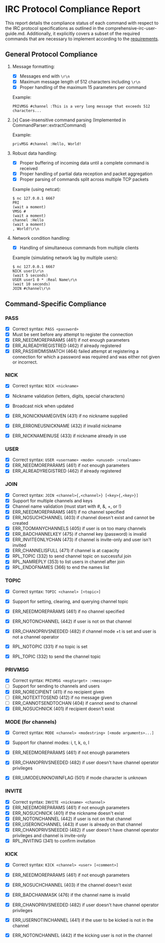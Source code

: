 # IRC Protocol Compliance Report

This report details the compliance status of each command with respect to the IRC protocol specifications as outlined in the comprehensive-irc-user-guide.md. Additionally, it explicitly covers a subset of the required commands that are necessary to implement according to the [requirements](./docs/requirements/command-progress-status.md).




## General Protocol Compliance

1. Message formatting:
   - [x] Messages end with `\r\n` 
   - [x] Maximum message length of 512 characters including `\r\n` 
   - [x] Proper handling of the maximum 15 parameters per command 

   Example:
   ```
   PRIVMSG #channel :This is a very long message that exceeds 512 characters...
   ```


2. [x] Case-insensitive command parsing (Implemented in CommandParser::extractCommand)

   Example:
   ```
   privMSG #channel :Hello, World!
   ```

3. Robust data handling:
   - [x] Proper buffering of incoming data until a complete command is received
   - [x] Proper handling of partial data reception and packet aggregation
   - [x] Proper parsing of commands split across multiple TCP packets

   Example (using netcat):
   ```
   $ nc 127.0.0.1 6667
   PRI
   (wait a moment)
   VMSG #
   (wait a moment)
   channel :Hello
   (wait a moment)
   , World!\r\n
   ```


4. Network condition handling:
   - [x] Handling of simultaneous commands from multiple clients

   Example (simulating network lag by multiple users):
   ```
   $ nc 127.0.0.1 6667 
   NICK user1\r\n
   (wait 5 seconds)
   USER user1 0 * :Real Name\r\n
   (wait 10 seconds)
   JOIN #channel\r\n
   ```





## Command-Specific Compliance

### PASS
- [x] Correct syntax: `PASS <password>`
- [x] Must be sent before any attempt to register the connection
- [x] ERR_NEEDMOREPARAMS (461) if not enough parameters
- [x] ERR_ALREADYREGISTRED (462) if already registered
- [x] ERR_PASSWDMISMATCH (464) failed attempt at registering a connection for which a password was required and was either not given or incorrect.

### NICK
- [x] Correct syntax: `NICK <nickname>`
- [x] Nickname validation (letters, digits, special characters)
- [x] Broadcast nick when updated
- [x] ERR_NONICKNAMEGIVEN (431) if no nickname supplied
- [x] ERR_ERRONEUSNICKNAME (432) if invalid nickname
- [x] ERR_NICKNAMEINUSE (433) if nickname already in use



### USER
- [x] Correct syntax: `USER <username> <mode> <unused> :<realname>`
- [x] ERR_NEEDMOREPARAMS (461) if not enough parameters
- [x] ERR_ALREADYREGISTRED (462) if already registered

### JOIN
- [x] Correct syntax: `JOIN <channel>{,<channel>} [<key>{,<key>}]`
- [x] Support for multiple channels and keys
- [x] Channel name validation (must start with #, &, +, or !)
- [x] ERR_NEEDMOREPARAMS (461) if no channel specified
- [x] ERR_NOSUCHCHANNEL (403) if channel doesn't exist and cannot be created
- [x] ERR_TOOMANYCHANNELS (405) if user is on too many channels
- [x] ERR_BADCHANNELKEY (475) if channel key (password) is invalid
- [x] ERR_INVITEONLYCHAN (473) if channel is invite-only and user isn't invited
- [x] ERR_CHANNELISFULL (471) if channel is at capacity
- [x] RPL_TOPIC (332) to send channel topic on successful join
- [x] RPL_NAMREPLY (353) to list users in channel after join
- [x] RPL_ENDOFNAMES (366) to end the names list

### TOPIC
- [x] Correct syntax: `TOPIC <channel> [<topic>]`
- [x] Support for setting, clearing, and querying channel topic
- [x] ERR_NEEDMOREPARAMS (461) if no channel specified
- [x] ERR_NOTONCHANNEL (442) if user is not on that channel
- [x] ERR_CHANOPRIVSNEEDED (482) if channel mode +t is set and user is not a channel operator
- [x] RPL_NOTOPIC (331) if no topic is set
- [x] RPL_TOPIC (332) to send the channel topic


### PRIVMSG
- [x] Correct syntax: `PRIVMSG <msgtarget> :<message>`
- [ ] Support for sending to channels and users
- [x] ERR_NORECIPIENT (411) if no recipient given
- [ ] ERR_NOTEXTTOSEND (412) if no message given
- [ ] ERR_CANNOTSENDTOCHAN (404) if cannot send to channel
- [x] ERR_NOSUCHNICK (401) if recipient doesn't exist

### MODE (for channels)
- [x] Correct syntax: `MODE <channel> <modestring> [<mode arguments>...]`
- [x] Support for channel modes: i, t, k, o, l
- [x] ERR_NEEDMOREPARAMS (461) if not enough parameters
- [x] ERR_CHANOPRIVSNEEDED (482) if user doesn't have channel operator privileges
- [x] ERR_UMODEUNKNOWNFLAG (501) if mode character is unknown


### INVITE
- [x] Correct syntax: `INVITE <nickname> <channel>`
- [x] ERR_NEEDMOREPARAMS (461) if not enough parameters
- [x] ERR_NOSUCHNICK (401) if the nickname doesn't exist
- [x] ERR_NOTONCHANNEL (442) if user is not on that channel
- [x] ERR_USERONCHANNEL (443) if user is already on that channel
- [x] ERR_CHANOPRIVSNEEDED (482) if user doesn't have channel operator privileges and channel is invite-only
- [x] RPL_INVITING (341) to confirm invitation

### KICK
- [x] Correct syntax: `KICK <channel> <user> [<comment>]`
- [x] ERR_NEEDMOREPARAMS (461) if not enough parameters
- [x] ERR_NOSUCHCHANNEL (403) if the channel doesn't exist
- [x] ERR_BADCHANMASK (476) if the channel name is invalid
- [x] ERR_CHANOPRIVSNEEDED (482) if user doesn't have channel operator privileges
- [x] ERR_USERNOTINCHANNEL (441) if the user to be kicked is not in the channel
- [x] ERR_NOTONCHANNEL (442) if the kicking user is not in the channel



